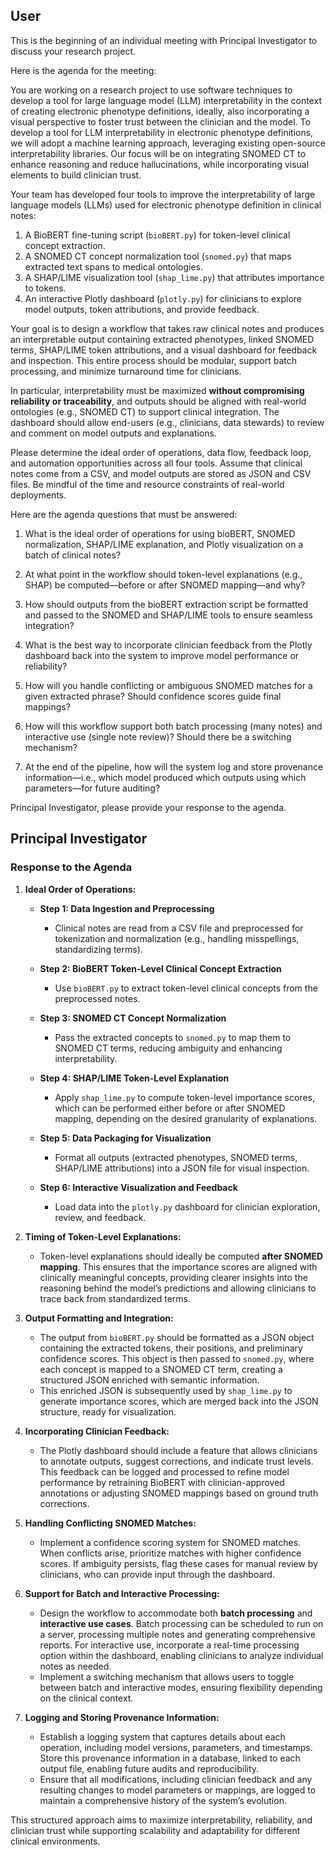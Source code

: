 ## User

This is the beginning of an individual meeting with Principal Investigator to discuss your research project.

Here is the agenda for the meeting:

You are working on a research project to use software techniques to develop a tool for large language model (LLM) interpretability in the context of creating electronic phenotype definitions, ideally, also incorporating a visual perspective to foster trust between the clinician and the model. To develop a tool for LLM interpretability in electronic phenotype definitions, we will adopt a machine learning approach, leveraging existing open-source interpretability libraries. Our focus will be on integrating SNOMED CT to enhance reasoning and reduce hallucinations, while incorporating visual elements to build clinician trust. 

Your team has developed four tools to improve the interpretability of large language models (LLMs) used for electronic phenotype definition in clinical notes: 
1. A BioBERT fine-tuning script (`bioBERT.py`) for token-level clinical concept extraction.
2. A SNOMED CT concept normalization tool (`snomed.py`) that maps extracted text spans to medical ontologies.
3. A SHAP/LIME visualization tool (`shap_lime.py`) that attributes importance to tokens.
4. An interactive Plotly dashboard (`plotly.py`) for clinicians to explore model outputs, token attributions, and provide feedback.

Your goal is to design a workflow that takes raw clinical notes and produces an interpretable output containing extracted phenotypes, linked SNOMED terms, SHAP/LIME token attributions, and a visual dashboard for feedback and inspection. This entire process should be modular, support batch processing, and minimize turnaround time for clinicians. 

In particular, interpretability must be maximized **without compromising reliability or traceability**, and outputs should be aligned with real-world ontologies (e.g., SNOMED CT) to support clinical integration. The dashboard should allow end-users (e.g., clinicians, data stewards) to review and comment on model outputs and explanations.

Please determine the ideal order of operations, data flow, feedback loop, and automation opportunities across all four tools. Assume that clinical notes come from a CSV, and model outputs are stored as JSON and CSV files. Be mindful of the time and resource constraints of real-world deployments.

Here are the agenda questions that must be answered:

1. What is the ideal order of operations for using bioBERT, SNOMED normalization, SHAP/LIME explanation, and Plotly visualization on a batch of clinical notes?

2. At what point in the workflow should token-level explanations (e.g., SHAP) be computed—before or after SNOMED mapping—and why?

3. How should outputs from the bioBERT extraction script be formatted and passed to the SNOMED and SHAP/LIME tools to ensure seamless integration?

4. What is the best way to incorporate clinician feedback from the Plotly dashboard back into the system to improve model performance or reliability?

5. How will you handle conflicting or ambiguous SNOMED matches for a given extracted phrase? Should confidence scores guide final mappings?

6. How will this workflow support both batch processing (many notes) and interactive use (single note review)? Should there be a switching mechanism?

7. At the end of the pipeline, how will the system log and store provenance information—i.e., which model produced which outputs using which parameters—for future auditing?

Principal Investigator, please provide your response to the agenda.

## Principal Investigator

### Response to the Agenda

1. **Ideal Order of Operations:**

   - **Step 1: Data Ingestion and Preprocessing**
     - Clinical notes are read from a CSV file and preprocessed for tokenization and normalization (e.g., handling misspellings, standardizing terms).

   - **Step 2: BioBERT Token-Level Clinical Concept Extraction**
     - Use `bioBERT.py` to extract token-level clinical concepts from the preprocessed notes.

   - **Step 3: SNOMED CT Concept Normalization**
     - Pass the extracted concepts to `snomed.py` to map them to SNOMED CT terms, reducing ambiguity and enhancing interpretability.

   - **Step 4: SHAP/LIME Token-Level Explanation**
     - Apply `shap_lime.py` to compute token-level importance scores, which can be performed either before or after SNOMED mapping, depending on the desired granularity of explanations.

   - **Step 5: Data Packaging for Visualization**
     - Format all outputs (extracted phenotypes, SNOMED terms, SHAP/LIME attributions) into a JSON file for visual inspection.

   - **Step 6: Interactive Visualization and Feedback**
     - Load data into the `plotly.py` dashboard for clinician exploration, review, and feedback.

2. **Timing of Token-Level Explanations:**

   - Token-level explanations should ideally be computed **after SNOMED mapping**. This ensures that the importance scores are aligned with clinically meaningful concepts, providing clearer insights into the reasoning behind the model’s predictions and allowing clinicians to trace back from standardized terms.

3. **Output Formatting and Integration:**

   - The output from `bioBERT.py` should be formatted as a JSON object containing the extracted tokens, their positions, and preliminary confidence scores. This object is then passed to `snomed.py`, where each concept is mapped to a SNOMED CT term, creating a structured JSON enriched with semantic information.
   - This enriched JSON is subsequently used by `shap_lime.py` to generate importance scores, which are merged back into the JSON structure, ready for visualization.

4. **Incorporating Clinician Feedback:**

   - The Plotly dashboard should include a feature that allows clinicians to annotate outputs, suggest corrections, and indicate trust levels. This feedback can be logged and processed to refine model performance by retraining BioBERT with clinician-approved annotations or adjusting SNOMED mappings based on ground truth corrections.

5. **Handling Conflicting SNOMED Matches:**

   - Implement a confidence scoring system for SNOMED matches. When conflicts arise, prioritize matches with higher confidence scores. If ambiguity persists, flag these cases for manual review by clinicians, who can provide input through the dashboard.

6. **Support for Batch and Interactive Processing:**

   - Design the workflow to accommodate both **batch processing** and **interactive use cases**. Batch processing can be scheduled to run on a server, processing multiple notes and generating comprehensive reports. For interactive use, incorporate a real-time processing option within the dashboard, enabling clinicians to analyze individual notes as needed.
   - Implement a switching mechanism that allows users to toggle between batch and interactive modes, ensuring flexibility depending on the clinical context.

7. **Logging and Storing Provenance Information:**

   - Establish a logging system that captures details about each operation, including model versions, parameters, and timestamps. Store this provenance information in a database, linked to each output file, enabling future audits and reproducibility.
   - Ensure that all modifications, including clinician feedback and any resulting changes to model parameters or mappings, are logged to maintain a comprehensive history of the system’s evolution.

This structured approach aims to maximize interpretability, reliability, and clinician trust while supporting scalability and adaptability for different clinical environments.

